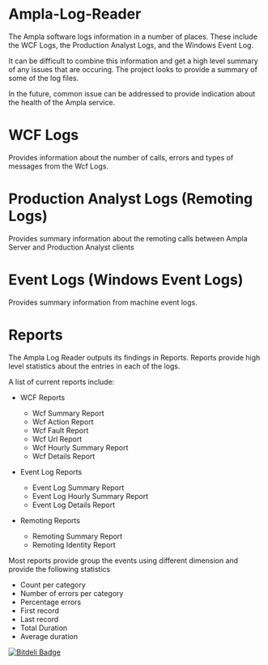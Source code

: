 Ampla-Log-Reader
================

The Ampla software logs information in a number of places.  These include the WCF Logs, the Production Analyst Logs, and the Windows Event Log.

It can be difficult to combine this information and get a high level summary of any issues that are occuring. The project looks to provide a summary of some of the log files.

In the future, common issue can be addressed to provide indication about the health of the Ampla service.

WCF Logs
===
Provides information about the number of calls, errors and types of messages from the Wcf Logs.

Production Analyst Logs (Remoting Logs)
===
Provides summary information about the remoting calls between Ampla Server and Production Analyst clients

Event Logs (Windows Event Logs)
===
Provides summary information from machine event logs. 

Reports
===
The Ampla Log Reader outputs its findings in Reports.  Reports provide high level statistics about the entries in each of the logs.

A list of current reports include:
  - WCF Reports
	- Wcf Summary Report
	- Wcf Action Report 
	- Wcf Fault Report
	- Wcf Url Report
	- Wcf Hourly Summary Report
	- Wcf Details Report

  - Event Log Reports
    - Event Log Summary Report
	- Event Log Hourly Summary Report
	- Event Log Details Report
	
  - Remoting Reports
    - Remoting Summary Report
    - Remoting Identity Report
	
Most reports provide group the events using different dimension and provide the following statistics
 - Count per category
 - Number of errors per category
 - Percentage errors
 - First record
 - Last record
 - Total Duration 
 - Average duration
 
[![Bitdeli Badge](https://d2weczhvl823v0.cloudfront.net/Ampla/ampla-wcf-reader/trend.png)](https://bitdeli.com/free "Bitdeli Badge")

